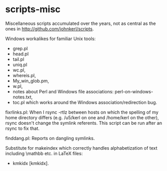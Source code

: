 scripts-misc
============

Miscellaneous scripts accumulated over the years, not as central as the ones in
http://github.com/johnkerl/scripts.

Windows workalikes for familiar Unix tools:
* grep.pl
* head.pl
* tail.pl
* uniq.pl
* wc.pl,
* whereis.pl,
* My_win_glob.pm,
* w.pl,
* notes about Perl and Windows file associations: perl-on-windows-notes.txt,
* toc.pl which works around the Windows association/redirection bug.

fixrlinks.pl:
When I rsync -rtlz between hosts on which the spelling of my home directory
differs (e.g. /u5/kerl on one and /home/kerl on the other), rsync doesn't
change the symlink referents.  This script can be run after an rsync to fix
that.

finddang.pl: Reports on dangling symlinks.

Substitute for makeindex which correctly handles alphabetization of text including \mathbb etc. in LaTeX files:
* kmkidx [kmkidx].
